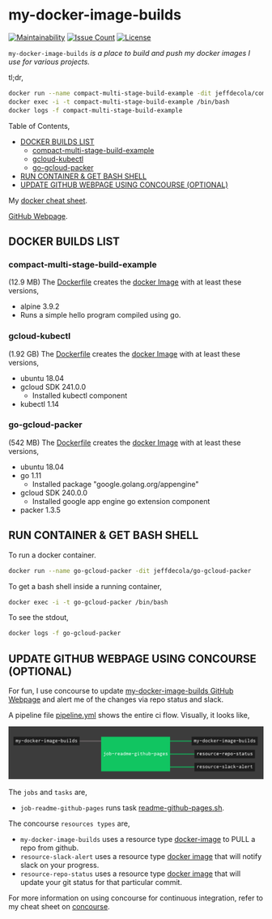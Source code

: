 # my-docker-image-builds

[![Maintainability](https://api.codeclimate.com/v1/badges/402cd0e7cab3f6405cdb/maintainability)](https://codeclimate.com/github/JeffDeCola/my-docker-image-builds/maintainability)
[![Issue Count](https://codeclimate.com/github/JeffDeCola/my-docker-image-builds/badges/issue_count.svg)](https://codeclimate.com/github/JeffDeCola/my-docker-image-builds/issues)
[![License](http://img.shields.io/:license-mit-blue.svg)](http://jeffdecola.mit-license.org)

`my-docker-image-builds` _is a place to build and push my docker images
I use for various projects._

tl;dr,

```bash
docker run --name compact-multi-stage-build-example -dit jeffdecola/compact-multi-stage-build-example
docker exec -i -t compact-multi-stage-build-example /bin/bash
docker logs -f compact-multi-stage-build-example
```

Table of Contents,

* [DOCKER BUILDS LIST](https://github.com/JeffDeCola/my-docker-image-builds#docker-builds-list)
  * [compact-multi-stage-build-example](https://github.com/JeffDeCola/my-docker-image-builds#compact-multi-stage-build-example)
  * [gcloud-kubectl](https://github.com/JeffDeCola/my-docker-image-builds#gcloud-kubectl)
  * [go-gcloud-packer](https://github.com/JeffDeCola/my-docker-image-builds#go-gcloud-packer)
* [RUN CONTAINER & GET BASH SHELL](https://github.com/JeffDeCola/my-docker-image-builds#run-container--get-bash-shell)
* [UPDATE GITHUB WEBPAGE USING CONCOURSE (OPTIONAL)](https://github.com/JeffDeCola/my-docker-image-builds#update-github-webpage-using-concourse-optional)

My
[docker cheat sheet](https://github.com/JeffDeCola/my-cheat-sheets/tree/master/software/operations-tools/orchestration/builds-deployment-containers/docker-cheat-sheet).

[GitHub Webpage](https://jeffdecola.github.io/my-docker-image-builds/).

## DOCKER BUILDS LIST

### compact-multi-stage-build-example

(12.9 MB) The
[Dockerfile](https://github.com/JeffDeCola/my-docker-image-builds/blob/master/compact-multi-stage-build-example/Dockerfile)
creates the
[docker Image](https://hub.docker.com/r/jeffdecola/compact-multi-stage-build-example)
with at least these versions,

* alpine 3.9.2
* Runs a simple hello program compiled using go.

### gcloud-kubectl
  
(1.92 GB) The
[Dockerfile](https://github.com/JeffDeCola/my-docker-image-builds/blob/master/gcloud-kubectl/Dockerfile)
creates the
[docker Image](https://hub.docker.com/r/jeffdecola/gcloud-kubectl)
with at least these versions,

* ubuntu 18.04
* gcloud SDK 241.0.0
  * Installed kubectl component
* kubectl 1.14

### go-gcloud-packer

(542 MB) The
[Dockerfile](https://github.com/JeffDeCola/my-docker-image-builds/blob/master/go-gcloud-packer/Dockerfile)
creates the
[docker Image](https://hub.docker.com/r/jeffdecola/go-gcloud-packer)
with at least these versions,

* ubuntu 18.04
* go 1.11
  * Installed package "google.golang.org/appengine"
* gcloud SDK 240.0.0
  * Installed google app engine go extension component
* packer 1.3.5

## RUN CONTAINER & GET BASH SHELL

To run a docker container.

```bash
docker run --name go-gcloud-packer -dit jeffdecola/go-gcloud-packer
```

To get a bash shell inside a running container,

```bash
docker exec -i -t go-gcloud-packer /bin/bash
```

To see the stdout,

```bash
docker logs -f go-gcloud-packer
```

## UPDATE GITHUB WEBPAGE USING CONCOURSE (OPTIONAL)

For fun, I use concourse to update
[my-docker-image-builds GitHub Webpage](https://jeffdecola.github.io/my-docker-image-builds/)
and alert me of the changes via repo status and slack.

A pipeline file [pipeline.yml](https://github.com/JeffDeCola/my-docker-image-builds/tree/master/ci/pipeline.yml)
shows the entire ci flow. Visually, it looks like,

![IMAGE - my-docker-image-builds concourse ci pipeline - IMAGE](docs/pics/my-docker-image-builds-pipeline.jpg)

The `jobs` and `tasks` are,

* `job-readme-github-pages` runs task
  [readme-github-pages.sh](https://github.com/JeffDeCola/my-docker-image-builds/tree/master/ci/scripts/readme-github-pages.sh).

The concourse `resources types` are,

* `my-docker-image-builds` uses a resource type
  [docker-image](https://hub.docker.com/r/concourse/git-resource/)
  to PULL a repo from github.
* `resource-slack-alert` uses a resource type
  [docker image](https://hub.docker.com/r/cfcommunity/slack-notification-resource)
  that will notify slack on your progress.
* `resource-repo-status` uses a resource type
  [docker image](https://hub.docker.com/r/dpb587/github-status-resource)
  that will update your git status for that particular commit.

For more information on using concourse for continuous integration,
refer to my cheat sheet on [concourse](https://github.com/JeffDeCola/my-cheat-sheets/tree/master/software/operations-tools/continuous-integration-continuous-deployment/concourse-cheat-sheet).
